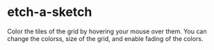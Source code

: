 # etch-a-sketch
Color the tiles of the grid by hovering your mouse over them.
You can change the colorss, size of the grid, and enable fading of the colors.
